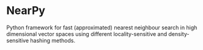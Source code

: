 NearPy
======

Python framework for fast (approximated) nearest neighbour search in high dimensional vector spaces using different locality-sensitive and density-sensitive hashing methods.
